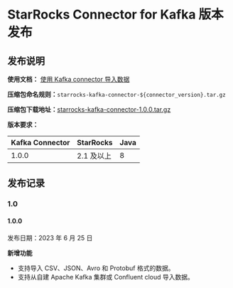 # StarRocks Connector for Kafka 版本发布

## 发布说明

**使用文档：** [使用 Kafka connector 导入数据](../loading/Kafka-connector-starrocks.md)

**压缩包命名规则：**`starrocks-kafka-connector-${connector_version}.tar.gz`

**压缩包下载地址：**[starrocks-kafka-connector-1.0.0.tar.gz](https://releases.starrocks.io/starrocks/starrocks-kafka-connector-1.0.0.tar.gz)

**版本要求：**

| Kafka Connector  | StarRocks | Java |
| ---------------  | --------- | ---- |
| 1.0.0              | 2.1 及以上  | 8    |

## 发布记录

### 1.0

#### 1.0.0

发布日期：2023 年 6 月 25 日

**新增功能**

- 支持导入 CSV、JSON、Avro 和 Protobuf 格式的数据。
- 支持从自建 Apache Kafka 集群或 Confluent cloud 导入数据。
